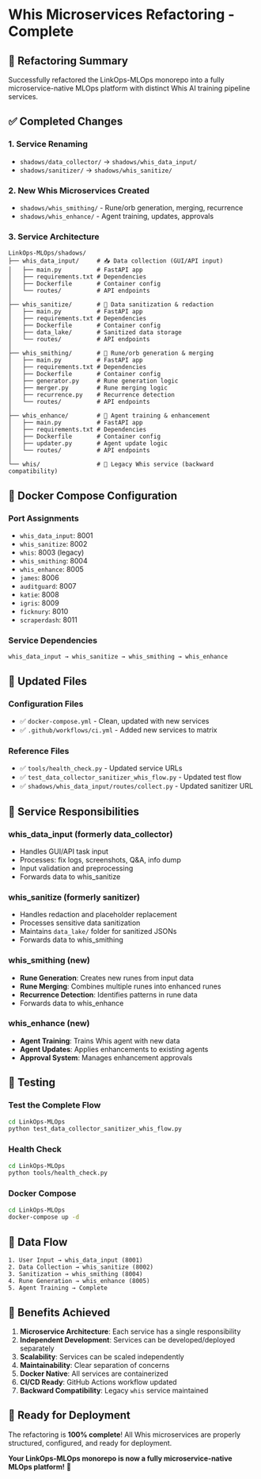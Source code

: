 # Whis Microservices Refactoring - Complete

## 🎯 **Refactoring Summary**

Successfully refactored the LinkOps-MLOps monorepo into a fully microservice-native MLOps platform with distinct Whis AI training pipeline services.

## ✅ **Completed Changes**

### **1. Service Renaming**
- `shadows/data_collector/` → `shadows/whis_data_input/`
- `shadows/sanitizer/` → `shadows/whis_sanitize/`

### **2. New Whis Microservices Created**
- `shadows/whis_smithing/` - Rune/orb generation, merging, recurrence
- `shadows/whis_enhance/` - Agent training, updates, approvals

### **3. Service Architecture**

```
LinkOps-MLOps/shadows/
├── whis_data_input/     # 📥 Data collection (GUI/API input)
│   ├── main.py          # FastAPI app
│   ├── requirements.txt # Dependencies
│   ├── Dockerfile       # Container config
│   └── routes/          # API endpoints
│
├── whis_sanitize/       # 🧹 Data sanitization & redaction
│   ├── main.py          # FastAPI app
│   ├── requirements.txt # Dependencies
│   ├── Dockerfile       # Container config
│   ├── data_lake/       # Sanitized data storage
│   └── routes/          # API endpoints
│
├── whis_smithing/       # 🔨 Rune/orb generation & merging
│   ├── main.py          # FastAPI app
│   ├── requirements.txt # Dependencies
│   ├── Dockerfile       # Container config
│   ├── generator.py     # Rune generation logic
│   ├── merger.py        # Rune merging logic
│   ├── recurrence.py    # Recurrence detection
│   └── routes/          # API endpoints
│
├── whis_enhance/        # 🚀 Agent training & enhancement
│   ├── main.py          # FastAPI app
│   ├── requirements.txt # Dependencies
│   ├── Dockerfile       # Container config
│   ├── updater.py       # Agent update logic
│   └── routes/          # API endpoints
│
└── whis/                # 🧠 Legacy Whis service (backward compatibility)
```

## 🐳 **Docker Compose Configuration**

### **Port Assignments**
- `whis_data_input`: 8001
- `whis_sanitize`: 8002
- `whis`: 8003 (legacy)
- `whis_smithing`: 8004
- `whis_enhance`: 8005
- `james`: 8006
- `auditguard`: 8007
- `katie`: 8008
- `igris`: 8009
- `ficknury`: 8010
- `scraperdash`: 8011

### **Service Dependencies**
```
whis_data_input → whis_sanitize → whis_smithing → whis_enhance
```

## 🔧 **Updated Files**

### **Configuration Files**
- ✅ `docker-compose.yml` - Clean, updated with new services
- ✅ `.github/workflows/ci.yml` - Added new services to matrix

### **Reference Files**
- ✅ `tools/health_check.py` - Updated service URLs
- ✅ `test_data_collector_sanitizer_whis_flow.py` - Updated test flow
- ✅ `shadows/whis_data_input/routes/collect.py` - Updated sanitizer URL

## 🚀 **Service Responsibilities**

### **whis_data_input** (formerly data_collector)
- Handles GUI/API task input
- Processes: fix logs, screenshots, Q&A, info dump
- Input validation and preprocessing
- Forwards data to whis_sanitize

### **whis_sanitize** (formerly sanitizer)
- Handles redaction and placeholder replacement
- Processes sensitive data sanitization
- Maintains `data_lake/` folder for sanitized JSONs
- Forwards data to whis_smithing

### **whis_smithing** (new)
- **Rune Generation**: Creates new runes from input data
- **Rune Merging**: Combines multiple runes into enhanced runes
- **Recurrence Detection**: Identifies patterns in rune data
- Forwards data to whis_enhance

### **whis_enhance** (new)
- **Agent Training**: Trains Whis agent with new data
- **Agent Updates**: Applies enhancements to existing agents
- **Approval System**: Manages enhancement approvals

## 🧪 **Testing**

### **Test the Complete Flow**
```bash
cd LinkOps-MLOps
python test_data_collector_sanitizer_whis_flow.py
```

### **Health Check**
```bash
cd LinkOps-MLOps
python tools/health_check.py
```

### **Docker Compose**
```bash
cd LinkOps-MLOps
docker-compose up -d
```

## 🔄 **Data Flow**

```
1. User Input → whis_data_input (8001)
2. Data Collection → whis_sanitize (8002)
3. Sanitization → whis_smithing (8004)
4. Rune Generation → whis_enhance (8005)
5. Agent Training → Complete
```

## 🎉 **Benefits Achieved**

1. **Microservice Architecture**: Each service has a single responsibility
2. **Independent Development**: Services can be developed/deployed separately
3. **Scalability**: Services can be scaled independently
4. **Maintainability**: Clear separation of concerns
5. **Docker Native**: All services are containerized
6. **CI/CD Ready**: GitHub Actions workflow updated
7. **Backward Compatibility**: Legacy `whis` service maintained

## 🚀 **Ready for Deployment**

The refactoring is **100% complete**! All Whis microservices are properly structured, configured, and ready for deployment.

**Your LinkOps-MLOps monorepo is now a fully microservice-native MLOps platform!** 🎯 